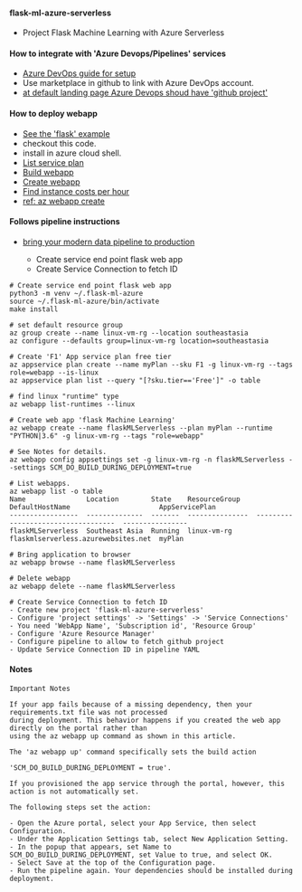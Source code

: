 #### flask-ml-azure-serverless

   * Project Flask Machine Learning with Azure Serverless

#### How to integrate with 'Azure Devops/Pipelines' services

   * [Azure DevOps guide for setup](https://www.azuredevopslabs.com/labs/azuredevops/github-integration/)
   * Use marketplace in github to link with Azure DevOps account.
   * [at default landing page Azure Devops shoud have 'github project'](https://dev.azure.com/)
   
   
#### How to deploy webapp

   * [See the 'flask' example](https://docs.microsoft.com/en-us/azure/app-service/quickstart-python?tabs=bash&pivots=python-framework-flask)
   * checkout this code.
   * install in azure cloud shell.
   * [List service plan](https://docs.microsoft.com/en-us/cli/azure/appservice/plan?view=azure-cli-latest#az_appservice_plan_list)
   * [Build webapp](https://docs.microsoft.com/en-us/azure/devops/pipelines/ecosystems/python?view=azure-devops)
   * [Create webapp](https://docs.microsoft.com/en-us/azure/devops/pipelines/ecosystems/python-webapp?view=azure-devops)
   * [Find instance costs per hour](https://azure.microsoft.com/en-us/pricing/details/app-service/linux/)
   * [ref: az webapp create](https://docs.microsoft.com/en-us/cli/azure/webapp?view=azure-cli-latest#az_webapp_create)


#### Follows pipeline instructions

   * [bring your modern data pipeline to production](https://towardsdatascience.com/how-to-bring-your-modern-data-pipeline-to-production-2f14e42ac200)

     - Create service end point flask web app
     - Create Service Connection to fetch ID


```
# Create service end point flask web app
python3 -m venv ~/.flask-ml-azure
source ~/.flask-ml-azure/bin/activate
make install

# set default resource group
az group create --name linux-vm-rg --location southeastasia
az configure --defaults group=linux-vm-rg location=southeastasia

# Create 'F1' App service plan free tier
az appservice plan create --name myPlan --sku F1 -g linux-vm-rg --tags role=webapp --is-linux
az appservice plan list --query "[?sku.tier=='Free']" -o table

# find linux "runtime" type
az webapp list-runtimes --linux

# Create web app 'flask Machine Learning'
az webapp create --name flaskMLServerless --plan myPlan --runtime "PYTHON|3.6" -g linux-vm-rg --tags "role=webapp"

# See Notes for details.
az webapp config appsettings set -g linux-vm-rg -n flaskMLServerless --settings SCM_DO_BUILD_DURING_DEPLOYMENT=true

# List webapps.
az webapp list -o table
Name               Location        State    ResourceGroup    DefaultHostName                      AppServicePlan
-----------------  --------------  -------  ---------------  -----------------------------------  ----------------
flaskMLServerless  Southeast Asia  Running  linux-vm-rg      flaskmlserverless.azurewebsites.net  myPlan

# Bring application to browser
az webapp browse --name flaskMLServerless

# Delete webapp
az webapp delete --name flaskMLServerless
```

```
# Create Service Connection to fetch ID
- Create new project 'flask-ml-azure-serverless'
- Configure 'project settings' -> 'Settings' -> 'Service Connections' 
- You need 'WebApp Name', 'Subscription id', 'Resource Group'
- Configure 'Azure Resource Manager'
- Configure pipeline to allow to fetch github project
- Update Service Connection ID in pipeline YAML
```

#### Notes

```
Important Notes

If your app fails because of a missing dependency, then your requirements.txt file was not processed 
during deployment. This behavior happens if you created the web app directly on the portal rather than 
using the az webapp up command as shown in this article.

The 'az webapp up' command specifically sets the build action 

'SCM_DO_BUILD_DURING_DEPLOYMENT = true'. 

If you provisioned the app service through the portal, however, this action is not automatically set.

The following steps set the action:

- Open the Azure portal, select your App Service, then select Configuration.
- Under the Application Settings tab, select New Application Setting.
- In the popup that appears, set Name to SCM_DO_BUILD_DURING_DEPLOYMENT, set Value to true, and select OK.
- Select Save at the top of the Configuration page.
- Run the pipeline again. Your dependencies should be installed during deployment.
```
   

